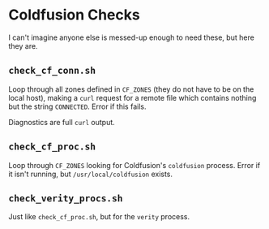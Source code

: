 # Coldfusion Checks

I can't imagine anyone else is messed-up enough to need these, but here
they are.

## `check_cf_conn.sh`

Loop through all zones defined in `CF_ZONES` (they do not have to be on
the local host), making a `curl` request for a remote file which
contains nothing but the string `CONNECTED`. Error if this fails.

Diagnostics are full `curl` output.

## `check_cf_proc.sh`

Loop through `CF_ZONES` looking for Coldfusion's `coldfusion` process.
Error if it isn't running, but `/usr/local/coldfusion` exists.

## `check_verity_procs.sh`

Just like `check_cf_proc.sh`, but for the `verity` process.
